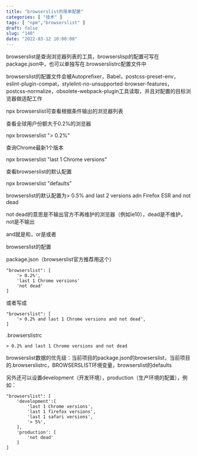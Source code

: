 ```yaml
---
title: "browserslist的简单配置"
categories: [ "技术" ]
tags: [ "npm","browserslist" ]
draft: false
slug: "140"
date: "2022-03-12 10:00:00"
---
```


browserslist是查询浏览器列表的工具，browserslisp的配置可写在package.json中，也可以单独写在.browserslistrc配置⽂件中

browserslist的配置文件会被Autoprefixer，Babel，postcss-preset-env，eslint-plugin-compat，stylelint-no-unsupported-browser-features，postcss-normalize，obsolete-webpack-plugin工具读取，并且对配置的目标浏览器做适配工作




npx browserslist可查看根据条件输出的浏览器列表

查看全球用户份额大于0.2%的浏览器

npx browserslist "> 0.2%"

查询Chrome最新1个版本

npx browserslist "last 1 Chrome versions"

查看browserslist的默认配置

npx browserslist "defaults"

browserslist的默认配置为> 0.5% and last 2 versions adn Firefox ESR and not dead

not dead的意思是不输出官方不再维护的浏览器（例如ie10），dead是不维护，not是不输出

and就是和，or是或者

browserslist的配置

package.json（browserslist官方推荐用这个）

    "browserslist": [
        '> 0.2%',
        'last 1 Chrome versions'
        'not dead'
    ]


或者写成

    "browserslist": [
        '> 0.2% and last 1 Chrome versions and not dead',
    ]



.browserslistrc

    > 0.2% and last 1 Chrome versions and not dead


browserslist数据的优先级：当前项目的package.json的browserslist，当前项目的.browserslistrc，BROWSERSLIST环境变量，browserslist的defaults


另外还可以设置development（开发环境），production（生产环境的配置），例如：


    "browserslist": [
        'development':[
            'last 1 Chrome versions',
            'last 1 firefox versions',
            'last 1 safari versions',
            '> 5%',
        ],
        'production': [
            'not dead'
        ]
    ]



